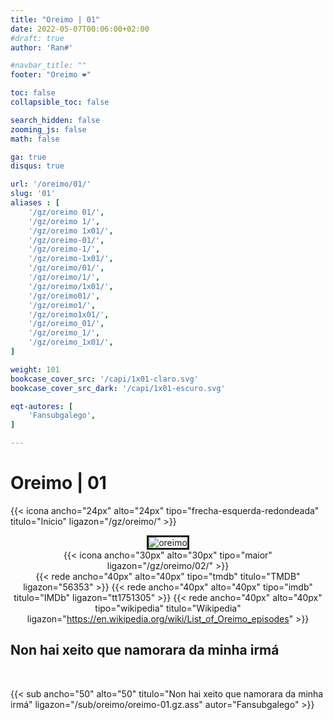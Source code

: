 ```yaml
---
title: "Oreimo | 01"
date: 2022-05-07T00:06:00+02:00
#draft: true
author: 'Ran#'

#navbar_title: ""
footer: "Oreimo ❤️"

toc: false
collapsible_toc: false

search_hidden: false
zooming_js: false
math: false

ga: true
disqus: true

url: '/oreimo/01/'
slug: '01'
aliases : [
    '/gz/oreimo 01/',
    '/gz/oreimo 1/',
    '/gz/oreimo 1x01/',
    '/gz/oreimo-01/',
    '/gz/oreimo-1/',
    '/gz/oreimo-1x01/',
    '/gz/oreimo/01/',
    '/gz/oreimo/1/',
    '/gz/oreimo/1x01/',
    '/gz/oreimo01/',
    '/gz/oreimo1/',
    '/gz/oreimo1x01/',
    '/gz/oreimo_01/',
    '/gz/oreimo_1/',
    '/gz/oreimo_1x01/',
]

weight: 101
bookcase_cover_src: '/capi/1x01-claro.svg'
bookcase_cover_src_dark: '/capi/1x01-escuro.svg'

eqt-autores: [
    'Fansubgalego',
]

---
```


# Oreimo | 01

{{< icona ancho="24px" alto="24px" tipo="frecha-esquerda-redondeada" titulo="Inicio" ligazon="/gz/oreimo/" >}}

<div style="text-align: center">
<img style="border: 3px solid currentColor" title="oreimo" alt="oreimo" src="https://www.themoviedb.org/t/p/original/v1XCHO12C9STcrDQYBymIMzAFE.jpg">

<br>

<div style="float: right">
{{< icona ancho="30px" alto="30px" tipo="maior" ligazon="/gz/oreimo/02/" >}}
</div>

{{< rede ancho="40px" alto="40px" tipo="tmdb" titulo="TMDB" ligazon="56353" >}}
{{< rede ancho="40px" alto="40px" tipo="imdb" titulo="IMDb" ligazon="tt1751305" >}}
{{< rede ancho="40px" alto="40px" tipo="wikipedia" titulo="Wikipedia" ligazon="https://en.wikipedia.org/wiki/List_of_Oreimo_episodes" >}}
</div>

## Non hai xeito que namorara da minha irmá
<br>

<!-- {{< sub ancho="50" alto="50" titulo="Non Hai Xeito Que Namorara Da Minha Irmá" ligazon="/sub/oreimo/oreimo-01.gz.ass" texto_tamanho="34px" texto_x="106" texto_y="164" texto="01" autor="Fansubgalego" >}} -->
{{< sub ancho="50" alto="50" titulo="Non hai xeito que namorara da minha irmá" ligazon="/sub/oreimo/oreimo-01.gz.ass" autor="Fansubgalego" >}}

